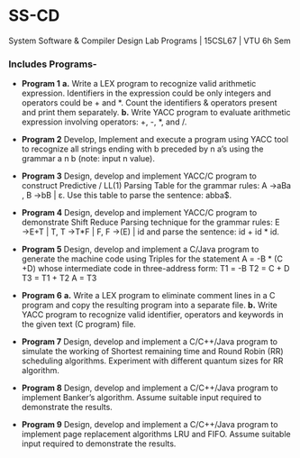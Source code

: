 # SS-CD
System Software &amp; Compiler Design Lab Programs | 15CSL67 | VTU 6h Sem

### Includes Programs-

* **Program 1**
**a.** Write a LEX program to recognize valid arithmetic
expression. Identifiers in the expression could be only integers and operators could be + and *. Count the identifiers &amp; operators present and print them separately.
**b.** Write YACC program to evaluate arithmetic expression involving operators: +, -, *, and /.

* **Program 2**
Develop, Implement and execute a program using YACC tool
to recognize all strings ending with b preceded by n a’s using
the grammar a n b (note: input n value).

* **Program 3**
Design, develop and implement YACC/C program to
construct Predictive / LL(1) Parsing Table for the grammar rules: A →aBa , B →bB | ε. Use this table to parse the sentence: abba$.

* **Program 4**
Design, develop and implement YACC/C program to
demonstrate Shift Reduce Parsing technique for the grammar rules: E →E+T | T, T →T*F | F, F →(E) | id and parse the sentence: id + id * id.

* **Program 5**
Design, develop and implement a C/Java program to generate
the machine code using Triples for the statement A = -B * (C
+D) whose intermediate code in three-address form: T1 = -B
T2 = C + D T3 = T1 + T2
A = T3

* **Program 6**
**a.** Write a LEX program to eliminate comment lines in a C
program and copy the resulting program into a separate file.
**b.** Write YACC program to recognize valid identifier, operators and keywords in the given text (C program) file.

* **Program 7**
Design, develop and implement a C/C++/Java program to
simulate the working of Shortest remaining time and Round Robin (RR) scheduling algorithms. Experiment with different quantum sizes for RR algorithm.

* **Program 8**
Design, develop and implement a C/C++/Java program to
implement Banker’s algorithm. Assume suitable input required to demonstrate the results.

* **Program 9**
Design, develop and implement a C/C++/Java program to
implement page replacement algorithms LRU and FIFO. Assume suitable input required to demonstrate the results.
